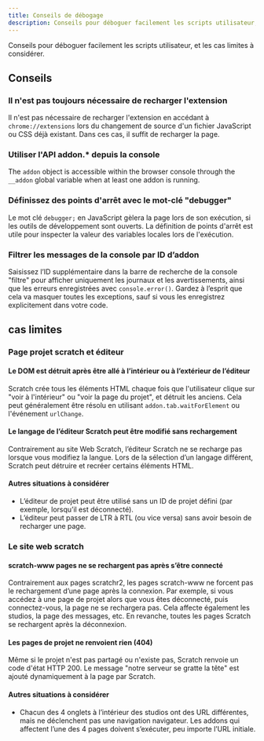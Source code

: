 ```yaml
---
title: Conseils de débogage
description: Conseils pour déboguer facilement les scripts utilisateur, et les cas limites à considérer.
---
```


Conseils pour déboguer facilement les scripts utilisateur, et les cas limites à considérer.

## Conseils

### Il n'est pas toujours nécessaire de recharger l'extension

Il n'est pas nécessaire de recharger l'extension en accédant à `chrome://extensions` lors du changement de source d'un fichier JavaScript ou CSS déjà existant. Dans ces cas, il suffit de recharger la page.

### Utiliser l'API addon.* depuis la console

The `addon` object is accessible within the browser console through the `__addon` global variable when at least one addon is running.

### Définissez des points d'arrêt avec le mot-clé "debugger"

Le mot clé `debugger;` en JavaScript gèlera la page lors de son exécution, si les outils de développement sont ouverts. La définition de points d'arrêt est utile pour inspecter la valeur des variables locales lors de l'exécution.
 

### Filtrer les messages de la console par ID d’addon

Saisissez l’ID supplémentaire dans la barre de recherche de la console "filtre" pour afficher uniquement les journaux et les avertissements, ainsi que les erreurs enregistrées avec `console.error()`. Gardez à l’esprit que cela va masquer toutes les exceptions, sauf si vous les enregistrez explicitement dans votre code.


## cas limites


### Page projet scratch et éditeur


#### Le DOM est détruit après être allé à l’intérieur ou à l’extérieur de l’éditeur

Scratch crée tous les éléments HTML chaque fois que l'utilisateur clique sur "voir à l'intérieur" ou "voir la page du projet", et détruit les anciens.
Cela peut généralement être résolu en utilisant `addon.tab.waitForElement` ou l'événement `urlChange`.

#### Le langage de l’éditeur Scratch peut être modifié sans rechargement

Contrairement au site Web Scratch, l’éditeur Scratch ne se recharge pas lorsque vous modifiez la langue. Lors de la sélection d’un langage différent, Scratch peut détruire et recréer certains éléments HTML.

#### Autres situations à considérer

- L’éditeur de projet peut être utilisé sans un ID de projet défini (par exemple, lorsqu’il est déconnecté).
- L’éditeur peut passer de LTR à RTL (ou vice versa) sans avoir besoin de recharger une page.


### Le site web scratch

#### scratch-www pages ne se rechargent pas après s’être connecté

Contrairement aux pages scratchr2, les pages scratch-www ne forcent pas le rechargement d’une page après la connexion. Par exemple, si vous accédez à une page de projet alors que vous êtes déconnecté, puis connectez-vous, la page ne se rechargera pas. Cela affecte également les studios, la page des messages, etc. 
En revanche, toutes les pages Scratch se rechargent après la déconnexion.

#### Les pages de projet ne renvoient rien (404)

Même si le projet n'est pas partagé ou n'existe pas, Scratch renvoie un code d'état HTTP 200. Le message "notre serveur se gratte la tête" est ajouté dynamiquement à la page par Scratch.

#### Autres situations à considérer

- Chacun des 4 onglets à l’intérieur des studios ont des URL différentes, mais ne déclenchent pas une navigation navigateur. Les addons qui affectent l’une des 4 pages doivent s’exécuter, peu importe l’URL initiale.
